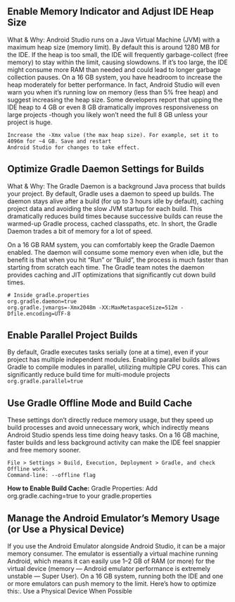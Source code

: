 ## Enable Memory Indicator and Adjust IDE Heap Size
What & Why: Android Studio runs on a Java Virtual Machine (JVM) with a maximum heap size (memory limit). 
By default this is around 1280 MB for the IDE. If the heap is too small, the IDE will frequently garbage-collect 
(free memory) to stay within the limit, causing slowdowns. If it’s too large, the IDE might consume more RAM than 
needed and could lead to longer garbage collection pauses. On a 16 GB system, you have headroom to increase the heap 
moderately for better performance. In fact, Android Studio will even warn you when it’s running low on memory 
(less than 5% free heap) and suggest increasing the heap size. Some developers report that upping the IDE heap to 4 GB or 
even 8 GB dramatically improves responsiveness on large projects -though you likely won’t need the full 8 GB unless your project is huge.
```
Increase the -Xmx value (the max heap size). For example, set it to 4096m for ~4 GB. Save and restart
Android Studio for changes to take effect.
```

## Optimize Gradle Daemon Settings for Builds
What & Why: The Gradle Daemon is a background Java process that builds your project. By default, Gradle uses a daemon to 
speed up builds. The daemon stays alive after a build (for up to 3 hours idle by default), caching project data and avoiding the 
slow JVM startup for each build. This dramatically reduces build times because successive builds can reuse the warmed-up 
Gradle process, cached classpaths, etc. In short, the Gradle Daemon trades a bit of memory for a lot of speed.

On a 16 GB RAM system, you can comfortably keep the Gradle Daemon enabled. 
The daemon will consume some memory even when idle, but the benefit is that when you hit “Run” or “Build”, the process is 
much faster than starting from scratch each time. The Gradle team notes the daemon provides caching and JIT optimizations that 
significantly cut down build times.
```
# Inside gradle.properties
org.gradle.daemon=true
org.gradle.jvmargs=-Xmx2048m -XX:MaxMetaspaceSize=512m -Dfile.encoding=UTF-8
```

## Enable Parallel Project Builds
 By default, Gradle executes tasks serially (one at a time), even if your project has multiple independent modules. 
 Enabling parallel builds allows Gradle to compile modules in parallel, utilizing multiple CPU cores. 
 This can significantly reduce build time for multi-module projects
 <br>
<code>org.gradle.parallel=true</code>

## Use Gradle Offline Mode and Build Cache
These settings don’t directly reduce memory usage, but they speed up build processes and avoid unnecessary work, which 
indirectly means Android Studio spends less time doing heavy tasks. On a 16 GB machine, faster builds and less 
background activity can make the IDE feel snappier and free memory sooner.
```
File > Settings > Build, Execution, Deployment > Gradle, and check Offline work.
Command-line: --offline flag
```
**How to Enable Build Cache:**
Gradle Properties: Add org.gradle.caching=true to your gradle.properties 

## Manage the Android Emulator’s Memory Usage (or Use a Physical Device)
If you use the Android Emulator alongside Android Studio, it can be a major memory consumer. The emulator is essentially a virtual machine running Android, which means it can easily use 1–2 GB of RAM (or more) for the virtual device (memory — Android emulator performance is extremely unstable — Super User). On a 16 GB system, running both the IDE and one or more emulators can push memory to the limit. Here’s how to optimize this:. Use a Physical Device When Possible

